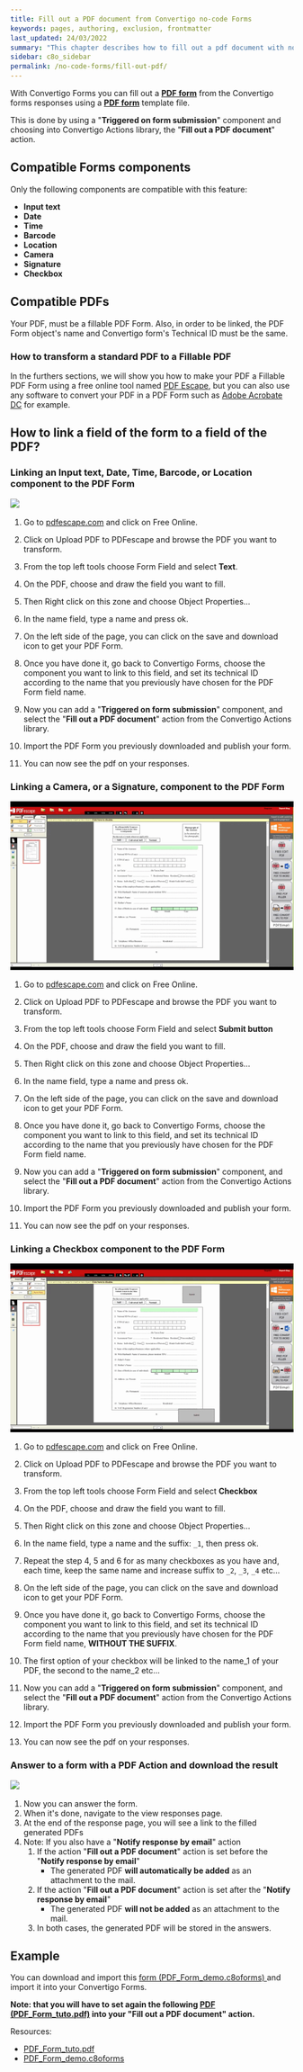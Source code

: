 ```yaml
---
title: Fill out a PDF document from Convertigo no-code Forms
keywords: pages, authoring, exclusion, frontmatter
last_updated: 24/03/2022
summary: "This chapter describes how to fill out a pdf document with no-code Form Builder"
sidebar: c8o_sidebar
permalink: /no-code-forms/fill-out-pdf/
---
```


With Convertigo Forms you can fill out a [**PDF form**](https://en.wikipedia.org/wiki/PDF#Forms) from the Convertigo forms responses using a [**PDF form**](https://en.wikipedia.org/wiki/PDF#Forms) template file.

This is done by using a "**Triggered on form submission**" component and choosing into Convertigo Actions library, the "**Fill out a PDF document**" action.

## Compatible Forms components ##
Only the following components are compatible with this feature:
- **Input text**
- **Date**
- **Time**
- **Barcode**
- **Location**
- **Camera**
- **Signature**
- **Checkbox** 

## Compatible PDFs ##

Your PDF, must be a fillable PDF Form.
Also, in order to be linked, the PDF Form object's name and Convertigo form's Technical ID must be the same.

### How to transform a standard PDF to a Fillable PDF ###
In the furthers sections, we will show you how to make your PDF a Fillable PDF Form using a free online tool named [PDF Escape](https://www.pdfescape.com/), but you can also use any software to convert your PDF in a PDF Form such as [Adobe Acrobate DC](https://www.adobe.com/acrobat/how-to/create-fillable-pdf-forms-creator.html) for example.


## How to link a field of the form to a field of the PDF? ##

### Linking an **Input text**, **Date**, **Time**, **Barcode**, or **Location** component to the PDF Form ###

![](/images/c8oForms/forms_fill_out_pdf_1.gif)


1. Go to [pdfescape.com](https://www.pdfescape.com/) and click on Free Online.

2. Click on Upload PDF to PDFescape and browse the PDF you want to transform.
   
3. From the top left tools choose Form Field and select **Text**.
   
4. On the PDF, choose and draw the field you want to fill.
   
5. Then Right click on this zone and choose Object Properties... 
   
6. In the name field, type a name and press ok.
   
7. On the left side of the page, you can click on the save and download icon to get your PDF Form.
   
8. Once you have done it, go back to Convertigo Forms, choose the component you want to link to this field, and set its technical ID according to the name that you previously have chosen for the PDF Form field name.
   
9. Now you can add a "**Triggered on form submission**" component, and select the "**Fill out a PDF document**" action from the Convertigo Actions library.
    
10. Import the PDF Form you previously downloaded and publish your form.
    
11. You can now see the pdf on your responses.


### Linking a **Camera**, or a **Signature**, component to the PDF Form ###

![](/images/c8oForms/forms_fill_out_pdf_2.gif)


1. Go to [pdfescape.com](https://www.pdfescape.com/) and click on Free Online.

2. Click on Upload PDF to PDFescape and browse the PDF you want to transform.
   
3. From the top left tools choose Form Field and select **Submit button**
   
4. On the PDF, choose and draw the field you want to fill.
   
5. Then Right click on this zone and choose Object Properties... 
   
6. In the name field, type a name and press ok.
   
7. On the left side of the page, you can click on the save and download icon to get your PDF Form.
   
8. Once you have done it, go back to Convertigo Forms, choose the component you want to link to this field, and set its technical ID according to the name that you previously have chosen for the PDF Form field name.
   
9. Now you can add a "**Triggered on form submission**" component, and select the "**Fill out a PDF document**" action from the Convertigo Actions library.
    
10. Import the PDF Form you previously downloaded and publish your form.
    
11. You can now see the pdf on your responses.

### Linking a **Checkbox** component to the PDF Form ###

![](/images/c8oForms/forms_fill_out_pdf_3.gif)


1. Go to [pdfescape.com](https://www.pdfescape.com/) and click on Free Online.

2. Click on Upload PDF to PDFescape and browse the PDF you want to transform.
   
3. From the top left tools choose Form Field and select **Checkbox**
   
4. On the PDF, choose and draw the field you want to fill.
   
5. Then Right click on this zone and choose Object Properties... 

6. In the name field, type a name and the suffix: `_1`, then press ok. 
   
7. Repeat the step 4, 5 and 6 for as many checkboxes as you have and, each time, keep the same name and increase suffix to `_2`, `_3`, `_4` etc...
   
8. On the left side of the page, you can click on the save and download icon to get your PDF Form.

9. Once you have done it, go back to Convertigo Forms, choose the component you want to link to this field, and set its technical ID according to the name that you previously have chosen for the PDF Form field name, **WITHOUT THE SUFFIX**.
    
10. The first option of your checkbox will be linked to the name_1 of your PDF, the second to the name_2 etc...
    
11. Now you can add a "**Triggered on form submission**" component, and select the "**Fill out a PDF document**" action from the Convertigo Actions library.
    
12. Import the PDF Form you previously downloaded and publish your form.
    
13. You can now see the pdf on your responses.

### Answer to a form with a PDF Action and download the result ###

![](/images/c8oForms/forms_fill_out_pdf_4.gif)

1. Now you can answer the form.
2. When it's done, navigate to the view responses page.
3. At the end of the response page, you will see a link to the filled generated PDFs 
4. Note: If you also have a "**Notify response by email**" action
   1. If the action "**Fill out a PDF document**" action is set before the "**Notify response by email**"
      * The generated PDF **will automatically be added** as an attachment to the mail.
   2. If the action "**Fill out a PDF document**" action is set after the "**Notify response by email**"
      * The generated PDF **will not be added** as an attachment to the mail.
   3. In both cases, the generated PDF will be stored in the answers.

## Example ##

You can download and import this [form (PDF_Form_demo.c8oforms) ](/images/PDF_Form_demo.c8oforms) and import it into your Convertigo Forms.

**Note: that you will have to set again the following [PDF (PDF_Form_tuto.pdf)](/images/PDF_Form_tuto.pdf) into your "Fill out a PDF document" action.**

Resources:
* [PDF_Form_tuto.pdf](/images/PDF_Form_tuto.pdf)
* [PDF_Form_demo.c8oforms](/images/PDF_Form_demo.c8oforms)




